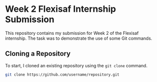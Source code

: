 # Week 2 Flexisaf Internship Submission

This repository contains my submission for Week 2 of the Flexisaf internship. The task was to demonstrate the use of some Git commands. 

## Cloning a Repository

To start, I cloned an existing repository using the `git clone` command.

```sh
git clone https://github.com/username/repository.git

